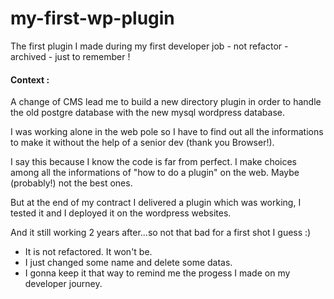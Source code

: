 # my-first-wp-plugin
The first plugin I made during my first developer job - not refactor - archived - just to remember !

#### Context : 
A change of CMS lead me to build a new directory plugin in order to handle the old postgre database with the new mysql wordpress database.

I was working alone in the web pole so I have to find out all the informations to make it without the help of a senior dev (thank you Browser!).

I say this because I know the code is far from perfect. I make choices among all the informations of "how to do a plugin" on the web. Maybe (probably!) not the best ones.

But at the end of my contract I delivered a plugin which was working, I tested it and I deployed it on the wordpress websites.

And it still working 2 years after...so not that bad for a first shot I guess :)

* It is not refactored. It won't be. 
* I just changed some name and delete some datas.
* I gonna keep it that way to remind me the progess I made on my developer journey.

